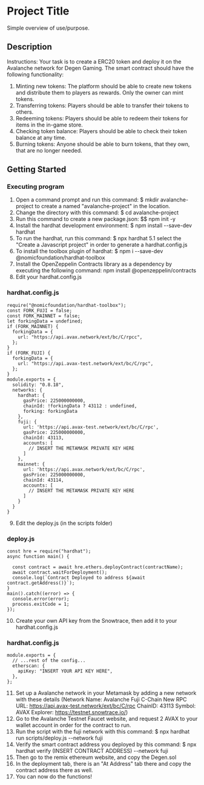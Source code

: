 # Project Title

Simple overview of use/purpose.

## Description

Instructions:
Your task is to create a ERC20 token and deploy it on the Avalanche network for Degen Gaming. The smart contract should have the following functionality:

1. Minting new tokens: The platform should be able to create new tokens and distribute them to players as rewards. Only the owner can mint tokens.
2. Transferring tokens: Players should be able to transfer their tokens to others.
3. Redeeming tokens: Players should be able to redeem their tokens for items in the in-game store.
4. Checking token balance: Players should be able to check their token balance at any time.
5. Burning tokens: Anyone should be able to burn tokens, that they own, that are no longer needed.

## Getting Started

### Executing program

1. Open a command prompt and run this command: $ mkdir avalanche-project to create a named "avalanche-project" in the location.
2. Change the directory with this command: $ cd avalanche-project
3. Run this command to create a new package.json: $$ npm init -y
4. Install the hardhat development environment: $ npm install --save-dev hardhat
5. To run the hardhat, run this command: $ npx hardhat 
  5.1 select the "Create a Javascript project" in order to generate a hardhat.config.js
6. To install the toolbox plugin of hardhat: $ npm i --save-dev @nomicfoundation/hardhat-toolbox
7. Install the OpenZeppelin Contracts library as a dependency by executing the following command: npm install @openzeppelin/contracts
8. Edit your hardhat.config.js

### hardhat.config.js

```
require("@nomicfoundation/hardhat-toolbox");
const FORK_FUJI = false;
const FORK_MAINNET = false;
let forkingData = undefined;
if (FORK_MAINNET) {
  forkingData = {
    url: "https://api.avax.network/ext/bc/C/rpcc",
  };
}
if (FORK_FUJI) {
  forkingData = {
    url: "https://api.avax-test.network/ext/bc/C/rpc",
  };
}
module.exports = {
  solidity: "0.8.18",
  networks: {
    hardhat: {
      gasPrice: 225000000000,
      chainId: !forkingData ? 43112 : undefined,
      forking: forkingData
    },
    fuji: {
      url: 'https://api.avax-test.network/ext/bc/C/rpc',
      gasPrice: 225000000000,
      chainId: 43113,
      accounts: [
        // INSERT THE METAMASK PRIVATE KEY HERE 
      ]
    },
    mainnet: {
      url: 'https://api.avax.network/ext/bc/C/rpc',
      gasPrice: 225000000000,
      chainId: 43114,
      accounts: [
        // INSERT THE METAMASK PRIVATE KEY HERE
      ]
    }
  }
}
```

9. Edit the deploy.js (in the scripts folder)

### deploy.js
```
const hre = require("hardhat");
async function main() {

  const contract = await hre.ethers.deployContract(contractName);
  await contract.waitForDeployment();
  console.log(`Contract Deployed to address ${await contract.getAddress()}`);
}
main().catch((error) => {
  console.error(error);
  process.exitCode = 1;
});
```

10. Create your own API key from the Snowtrace, then add it to your hardhat.config.js

### hardhat.config.js
```
module.exports = {
  // ...rest of the config...
  etherscan: {
    apiKey: "INSERT YOUR API KEY HERE",
  },
};
```

11. Set up a Avalanche network in your Metamask by adding a new network with these details (Network Name: Avalanche Fuji C-Chain New RPC URL: https://api.avax-test.network/ext/bc/C/rpc ChainID: 43113 Symbol: AVAX Explorer: https://testnet.snowtrace.io/)
12. Go to the Avalanche Testnet Faucet website, and request 2 AVAX to your wallet account in order for the contract to run.
13. Run the script with the fuji network with this command: $ npx hardhat run scripts/deploy.js --network fuji
14. Verify the smart contract address you deployed by this command: $ npx hardhat verify (INSERT CONTRACT ADDRESS) --network fuji
15. Then go to the remix ethereum website, and copy the Degen.sol
16. In the deployment tab, there is an "At Address" tab there and copy the contract address there as well.
17. You can now do the functions!